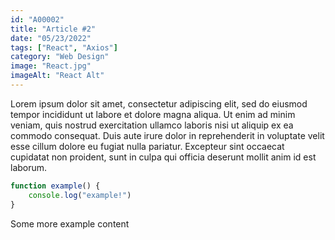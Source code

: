 ```yaml
---
id: "A00002"
title: "Article #2"
date: "05/23/2022"
tags: ["React", "Axios"]
category: "Web Design"
image: "React.jpg"
imageAlt: "React Alt"
---
```

Lorem ipsum dolor sit amet, consectetur adipiscing elit, sed do eiusmod tempor incididunt ut labore et dolore magna aliqua. Ut enim ad minim veniam, quis nostrud exercitation ullamco laboris nisi ut aliquip ex ea commodo consequat. Duis aute irure dolor in reprehenderit in voluptate velit esse cillum dolore eu fugiat nulla pariatur. Excepteur sint occaecat cupidatat non proident, sunt in culpa qui officia deserunt mollit anim id est laborum.
``` js
function example() {
    console.log("example!")
}
```

Some more example content